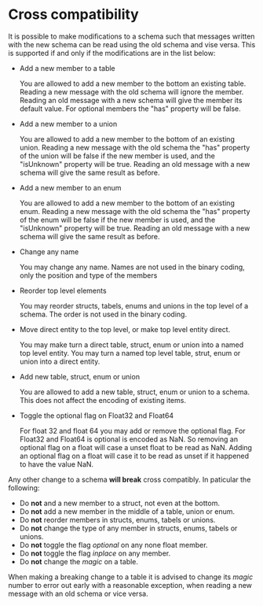 # Cross compatibility

It is possible to make modifications to a schema such that messages written with the new schema can be read using the old schema and vise versa.
This is supported if and only if the modifications are in the list below:

* Add a new member to a table

    You are allowed to add a new member to the bottom an existing table. 
    Reading a new message with the old schema will ignore the member. 
    Reading an old message with a new schema will give the member its default value. 
    For optional members the "has" property will be false.

* Add a new member to a union

    You are allowed to add a new member to the bottom of an existing union.
    Reading a new message with the old schema the "has" property of the union will be false if the new member is used, and the "isUnknown" property will be true.
    Reading an old message with a new schema will give the same result as before.

* Add a new member to an enum

    You are allowed to add a new member to the bottom of an existing enum.
    Reading a new message with the old schema the "has" property of the enum will be false if the new member is used, and the "isUnknown" property will be true.
    Reading an old message with a new schema will give the same result as before.

* Change any name

    You may change any name. Names are not used in the binary coding, only the position and type of the members

* Reorder top level elements

    You may reorder structs, tabels, enums and unions in the top level of a schema. The order is not used in the binary coding.

* Move direct entity to the top level, or make top level entity direct.

    You may make turn a direct table, struct, enum or union into a named top level entity. 
    You may turn a named top level table, strut, enum or union into a direct entity.
   
* Add new table, struct, enum or union

    You are allowed to add a new table, struct, enum or union to a schema. This does not affect the encoding of existing items.

* Toggle the optional flag on Float32 and Float64

    For float 32 and float 64 you may add or remove the optional flag. For Float32 and Float64 is optional is encoded as NaN. 
    So removing an optional flag on a float will case a unset float to be read as NaN.
    Adding an optional flag on a float will case it to be read as unset if it happened to have the value NaN.

Any other change to a schema **will break** cross compatibly. In paticular the following:
* Do **not** and a new member to a struct, not even at the bottom.
* Do **not** add a new member in the middle of a table, union or enum.
* Do **not** reorder members in structs, enums, tabels or unions.
* Do **not** change the type of any member in structs, enums, tabels or unions.
* Do **not** toggle the flag *optional* on any none float member.
* Do **not** toggle the flag *inplace* on any member.
* Do **not** change the *magic* on a table.

When making a breaking change to a table it is advised to change its *magic* number to error out early with a reasonable exception, when reading a new message with an old schema or vice versa.
